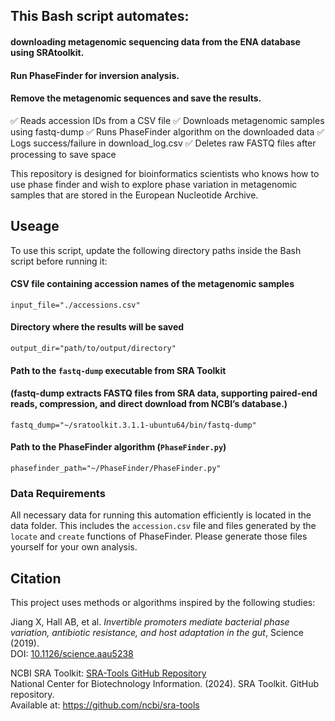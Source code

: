 ## This Bash script automates:
#### downloading metagenomic sequencing data from the ENA database using SRAtoolkit.
#### Run PhaseFinder for inversion analysis.
#### Remove the metagenomic sequences and save the results.
   
✅ Reads accession IDs from a CSV file
✅ Downloads metagenomic samples using fastq-dump
✅ Runs PhaseFinder algorithm on the downloaded data
✅ Logs success/failure in download_log.csv
✅ Deletes raw FASTQ files after processing to save space

This repository is designed for bioinformatics scientists who knows how to use phase finder and wish to explore phase variation in metagenomic samples that are stored in the European Nucleotide Archive.

## Useage
To use this script, update the following directory paths inside the Bash script before running it:

#### CSV file containing accession names of the metagenomic samples
`input_file="./accessions.csv"`

#### Directory where the results will be saved
`output_dir="path/to/output/directory"`

#### Path to the `fastq-dump` executable from SRA Toolkit
#### (fastq-dump extracts FASTQ files from SRA data, supporting paired-end reads, compression, and direct download from NCBI’s database.)
`fastq_dump="~/sratoolkit.3.1.1-ubuntu64/bin/fastq-dump"`

#### Path to the PhaseFinder algorithm (`PhaseFinder.py`)
`phasefinder_path="~/PhaseFinder/PhaseFinder.py"`

### Data Requirements
All necessary data for running this automation efficiently is located in the data folder. This includes the `accession.csv` file and files generated by the `locate` and `create` functions of PhaseFinder. Please generate those files yourself for your own analysis.

## Citation

This project uses methods or algorithms inspired by the following studies:

Jiang X, Hall AB, et al. *Invertible promoters mediate bacterial phase variation, antibiotic resistance, and host adaptation in the gut*, Science (2019).  
DOI: [10.1126/science.aau5238](https://doi.org/10.1126/science.aau5238)

NCBI SRA Toolkit: [SRA-Tools GitHub Repository](https://github.com/ncbi/sra-tools)  
National Center for Biotechnology Information. (2024). SRA Toolkit. GitHub repository.  
Available at: https://github.com/ncbi/sra-tools
